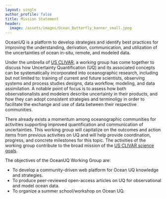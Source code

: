 ```yaml
---
layout: single
author_profile: false
title: Mission Statement
header:
  image: /assets/images/Ocean_Butterfly_banner_small.jpeg
---
```


OceanUQ is a platform to develop strategies and identify best practices for improving the understanding, derivation, communication, and utilization of the uncertainties of ocean in-situ, remote, and modeled data.

Under the umbrella of [US CLIVAR](https://usclivar.org), a working group has come together to discuss how Uncertainty Quantification (UQ) and its associated concepts can be systematically incorporated into oceanographic research, including but not limited to: training of current and future scientists, observing systems and process studies designs, data workflow, modeling, and data assimilation. A notable point of focus is to assess how both observationalists and modelers describe uncertainty in their products, and how they can adopt consistent strategies and terminoligy in order to facilitate the exchange and use of data between their respective communities.


There already exists a momentum among oceanographic communities for activities supporting improved quantification and communication of uncertainties. This working group will capitalize on the outcomes and action items from previous activities on UQ and will help provide coordination, progress, and concrete milestones for this topic. The activities of the working group contribute to the broad mission of the [US CLIVAR science goals](https://usclivar.org/about-us-clivar). 

The objectives of the OceanUQ Working Group are:

- To develop a community-driven web platform for Ocean UQ knowledge and strategies.
- To produce peer-reviewed open-access articles on UQ for observational and model ocean data.
- To organize a summer school/workshop on Ocean UQ.

